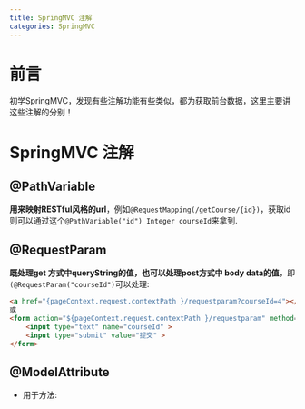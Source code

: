 ```yaml
---
title: SpringMVC 注解
categories: SpringMVC
---
```


# 前言
初学SpringMVC，发现有些注解功能有些类似，都为获取前台数据，这里主要讲这些注解的分别！

# SpringMVC 注解
## @PathVariable
**用来映射RESTful风格的url**，例如`@RequestMapping(/getCourse/{id})`，获取id则可以通过这个`@PathVariable("id") Integer courseId`来拿到.

## @RequestParam
**既处理get 方式中queryString的值，也可以处理post方式中 body data的值**，即`(@RequestParam("courseId")`可以处理:
``` html
<a href="{pageContext.request.contextPath }/requestparam?courseId=4"></a>
或
<form action="${pageContext.request.contextPath }/requestparam" method="post">
	<input type="text" name="courseId" >
	<input type="submit" value="提交" >
</form>
```

## @ModelAttribute
- 用于方法:
